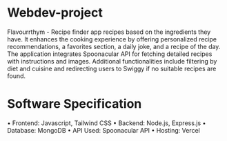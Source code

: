 # Webdev-project
Flavourrthym - Recipe finder app 
recipes based on the ingredients they have. It enhances the cooking experience by offering personalized recipe recommendations, a favorites section, a daily joke, and a recipe of the day. The application integrates Spoonacular API for fetching detailed recipes with instructions and images. Additional functionalities include filtering by diet and cuisine and redirecting users to Swiggy if no suitable recipes are found.

# Software Specification
•	Frontend: Javascript, Tailwind CSS
•	Backend: Node.js, Express.js
•	Database: MongoDB
•	API Used: Spoonacular API
•	Hosting: Vercel
